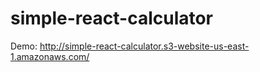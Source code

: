 # simple-react-calculator

Demo: http://simple-react-calculator.s3-website-us-east-1.amazonaws.com/

